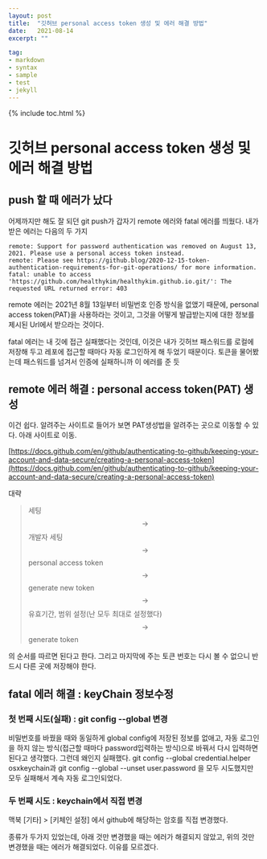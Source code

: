 ```yaml
---
layout: post
title:  "깃허브 personal access token 생성 및 에러 해결 방법"
date:   2021-08-14
excerpt: ""

tag:
- markdown 
- syntax
- sample
- test
- jekyll
---
```

{% include toc.html %}


# 깃허브 personal access token 생성 및 에러 해결 방법 
## push 할 때 에러가 났다
 어제까지만 해도 잘 되던 git push가 갑자기 remote 에러와 fatal 에러를 띄웠다. 내가 받은 에러는 다음의 두 가지
~~~
remote: Support for password authentication was removed on August 13, 2021. Please use a personal access token instead.
remote: Please see https://github.blog/2020-12-15-token-authentication-requirements-for-git-operations/ for more information.
fatal: unable to access 'https://github.com/healthykim/healthykim.github.io.git/': The requested URL returned error: 403
~~~

remote 에러는 2021년 8월 13일부터 비밀번호 인증 방식을 없앴기 때문에, personal access token(PAT)을 사용하라는 것이고, 그것을 어떻게 발급받는지에 대한 정보를 제시된 Url에서 받으라는 것이다. 

fatal 에러는 내 깃에 접근 실패했다는 것인데, 이것은 내가 깃허브 패스워드를 로컬에 저장해 두고 레포에 접근할 때마다 자동 로그인하게 해 두었기 때문이다. 토큰을 물어봤는데 패스워드를 넘겨서 인증에 실패하니까 이 에러를 준 듯

## remote 에러 해결 : personal access token(PAT) 생성
이건 쉽다. 알려주는 사이트로 들어가 보면 PAT생성법을 알려주는 곳으로 이동할 수 있다. 아래 사이트로 이동.

[https://docs.github.com/en/github/authenticating-to-github/keeping-your-account-and-data-secure/creating-a-personal-access-token](https://docs.github.com/en/github/authenticating-to-github/keeping-your-account-and-data-secure/creating-a-personal-access-token)

대략
  
> 세팅 $$\rightarrow$$ 개발자 세팅 $$\rightarrow$$ personal access token $$\rightarrow$$ generate new token $$\rightarrow$$ 유효기간, 범위 설정(난 모두 최대로 설정했다) $$\rightarrow$$ generate token

의 순서를 따르면 된다고 한다. <markPink>그리고 마지막에 주는 토큰 번호는 다시 볼 수 없으니 반드시 다른 곳에 저장해야 한다.</markPink>


## fatal 에러 해결 : keyChain 정보수정
### 첫 번째 시도(실패) : git config --global 변경
  비밀번호를 바꿨을 때와 동일하게 global config에 저장된 정보를 없애고, 자동 로그인을 하지 않는 방식(접근할 때마다 password입력하는 방식)으로 바꿔서 다시 입력하면 된다고 생각했다. 그런데 왜인지 실패했다.
  git config --global credential.helper osxkeychain과 git config --global --unset user.password 을 모두 시도했지만 모두 실패해서 계속 자동 로그인되었다.
  
### 두 번째 시도 : keychain에서 직접 변경
 맥북 [기타] > [키체인 설정] 에서 github에 해당하는 암호를 직접 변경했다. 
 
 
 
 
 종류가 두가지 있었는데, 아래 것만 변경했을 때는 에러가 해결되지 않았고, 위의 것만 변경했을 때는 에러가 해결되었다. 이유를 모르겠다. 
